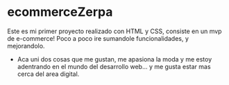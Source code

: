 # ecommerceZerpa

Este es mi primer proyecto realizado con HTML y CSS, consiste en un mvp de e-commerce! Poco a poco ire sumandole funcionalidades, y mejorandolo.
- Aca uni dos cosas que me gustan, me apasiona la moda y me estoy adentrando en el mundo del desarrollo web... y me gusta estar mas cerca del area digital.

